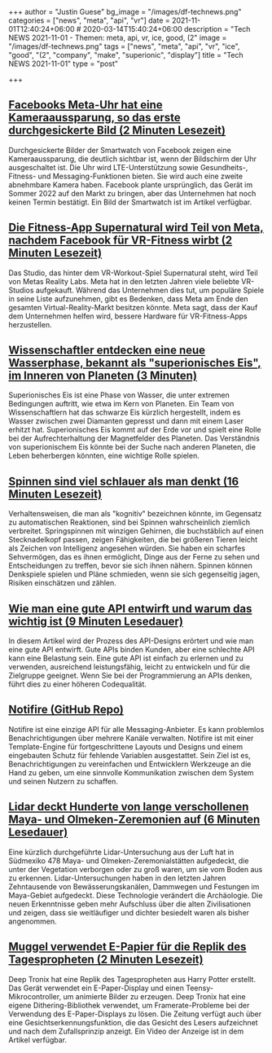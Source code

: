 +++
author = "Justin Guese"
bg_image = "/images/df-technews.png"
categories = ["news", "meta", "api", "vr"]
date = 2021-11-01T12:40:24+06:00 # 2020-03-14T15:40:24+06:00
description = "Tech NEWS 2021-11-01 - Themen: meta, api, vr, ice, good, (2"
image = "/images/df-technews.png"
tags = ["news", "meta", "api", "vr", "ice", "good", "(2", "company", "make", "superionic", "display"]
title = "Tech NEWS 2021-11-01"
type = "post"

+++

## [Facebooks Meta-Uhr hat eine Kameraaussparung, so das erste durchgesickerte Bild (2 Minuten Lesezeit)](https://www.theverge.com/2021/10/28/22751702/facebook-meta-smartwatch-camera-notch-image-leak-glasses-wearables)

 Durchgesickerte Bilder der Smartwatch von Facebook zeigen eine Kameraaussparung, die deutlich sichtbar ist, wenn der Bildschirm der Uhr ausgeschaltet ist. Die Uhr wird LTE-Unterstützung sowie Gesundheits-, Fitness- und Messaging-Funktionen bieten. Sie wird auch eine zweite abnehmbare Kamera haben. Facebook plante ursprünglich, das Gerät im Sommer 2022 auf den Markt zu bringen, aber das Unternehmen hat noch keinen Termin bestätigt. Ein Bild der Smartwatch ist im Artikel verfügbar.

## [Die Fitness-App Supernatural wird Teil von Meta, nachdem Facebook für VR-Fitness wirbt (2 Minuten Lesezeit)](https://www.theverge.com/2021/10/29/22753403/supernatural-within-studio-facebook-meta-oculus-vr-fitness-experiences-metaverse)

 Das Studio, das hinter dem VR-Workout-Spiel Supernatural steht, wird Teil von Metas Reality Labs. Meta hat in den letzten Jahren viele beliebte VR-Studios aufgekauft. Während das Unternehmen dies tut, um populäre Spiele in seine Liste aufzunehmen, gibt es Bedenken, dass Meta am Ende den gesamten Virtual-Reality-Markt besitzen könnte. Meta sagt, dass der Kauf dem Unternehmen helfen wird, bessere Hardware für VR-Fitness-Apps herzustellen.

## [Wissenschaftler entdecken eine neue Wasserphase, bekannt als "superionisches Eis", im Inneren von Planeten (3 Minuten)](https://www.cbsnews.com/news/superionic-water-ice-new-discovery/)

 Superionisches Eis ist eine Phase von Wasser, die unter extremen Bedingungen auftritt, wie etwa im Kern von Planeten. Ein Team von Wissenschaftlern hat das schwarze Eis kürzlich hergestellt, indem es Wasser zwischen zwei Diamanten gepresst und dann mit einem Laser erhitzt hat. Superionisches Eis kommt auf der Erde vor und spielt eine Rolle bei der Aufrechterhaltung der Magnetfelder des Planeten. Das Verständnis von superionischem Eis könnte bei der Suche nach anderen Planeten, die Leben beherbergen könnten, eine wichtige Rolle spielen.

## [Spinnen sind viel schlauer als man denkt (16 Minuten Lesezeit)](https://arstechnica.com/science/2021/10/spiders-are-much-smarter-than-you-think/)

 Verhaltensweisen, die man als "kognitiv" bezeichnen könnte, im Gegensatz zu automatischen Reaktionen, sind bei Spinnen wahrscheinlich ziemlich verbreitet. Springspinnen mit winzigen Gehirnen, die buchstäblich auf einen Stecknadelkopf passen, zeigen Fähigkeiten, die bei größeren Tieren leicht als Zeichen von Intelligenz angesehen würden. Sie haben ein scharfes Sehvermögen, das es ihnen ermöglicht, Dinge aus der Ferne zu sehen und Entscheidungen zu treffen, bevor sie sich ihnen nähern. Spinnen können Denkspiele spielen und Pläne schmieden, wenn sie sich gegenseitig jagen, Risiken einschätzen und zählen.

## [Wie man eine gute API entwirft und warum das wichtig ist (9 Minuten Lesedauer)](https://github.com/preslavmihaylov/booknotes/tree/master/architecture/good-api-design-jb-talk)

 In diesem Artikel wird der Prozess des API-Designs erörtert und wie man eine gute API entwirft. Gute APIs binden Kunden, aber eine schlechte API kann eine Belastung sein. Eine gute API ist einfach zu erlernen und zu verwenden, ausreichend leistungsfähig, leicht zu entwickeln und für die Zielgruppe geeignet. Wenn Sie bei der Programmierung an APIs denken, führt dies zu einer höheren Codequalität.

## [Notifire (GitHub Repo)](https://github.com/notifirehq/notifire)

 Notifire ist eine einzige API für alle Messaging-Anbieter. Es kann problemlos Benachrichtigungen über mehrere Kanäle verwalten. Notifire ist mit einer Template-Engine für fortgeschrittene Layouts und Designs und einem eingebauten Schutz für fehlende Variablen ausgestattet. Sein Ziel ist es, Benachrichtigungen zu vereinfachen und Entwicklern Werkzeuge an die Hand zu geben, um eine sinnvolle Kommunikation zwischen dem System und seinen Nutzern zu schaffen.

## [Lidar deckt Hunderte von lange verschollenen Maya- und Olmeken-Zeremonien auf (6 Minuten Lesedauer)](https://arstechnica.com/science/2021/10/lidar-reveals-hundreds-of-long-lost-maya-and-olmec-ceremonial-centers/)

 Eine kürzlich durchgeführte Lidar-Untersuchung aus der Luft hat in Südmexiko 478 Maya- und Olmeken-Zeremonialstätten aufgedeckt, die unter der Vegetation verborgen oder zu groß waren, um sie vom Boden aus zu erkennen. Lidar-Untersuchungen haben in den letzten Jahren Zehntausende von Bewässerungskanälen, Dammwegen und Festungen im Maya-Gebiet aufgedeckt. Diese Technologie verändert die Archäologie. Die neuen Erkenntnisse geben mehr Aufschluss über die alten Zivilisationen und zeigen, dass sie weitläufiger und dichter besiedelt waren als bisher angenommen.

## [Muggel verwendet E-Papier für die Replik des Tagespropheten (2 Minuten Lesezeit)](https://hackaday.com/2021/10/29/muggle-uses-e-paper-for-daily-prophet-replica/)

 Deep Tronix hat eine Replik des Tagespropheten aus Harry Potter erstellt. Das Gerät verwendet ein E-Paper-Display und einen Teensy-Mikrocontroller, um animierte Bilder zu erzeugen. Deep Tronix hat eine eigene Dithering-Bibliothek verwendet, um Framerate-Probleme bei der Verwendung des E-Paper-Displays zu lösen. Die Zeitung verfügt auch über eine Gesichtserkennungsfunktion, die das Gesicht des Lesers aufzeichnet und nach dem Zufallsprinzip anzeigt. Ein Video der Anzeige ist in dem Artikel verfügbar.

